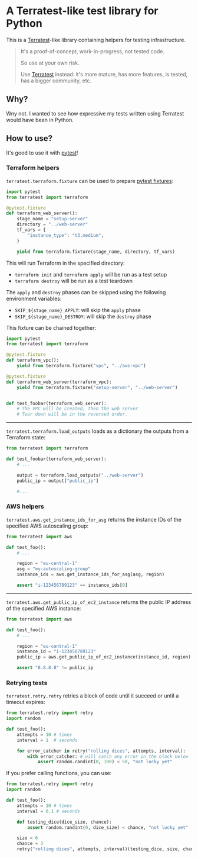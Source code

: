 # A Terratest-like test library for Python

This is a [Terratest](https://terratest.gruntwork.io/)-like library containing
helpers for testing infrastructure.

>  It's a proof-of-concept, work-in-progress, not tested code.
>
>  So use at your own risk.
>
> Use [Terratest](https://terratest.gruntwork.io/) instead: it's more mature, has
> more features, is tested, has a bigger community, etc.


## Why?

Wny not. I wanted to see how expressive my tests written using Terratest would
have been in Python.


## How to use?

It's good to use it with [pytest](https://docs.pytest.org/)!

### Terraform helpers

`terratest.terraform.fixture` can be used to prepare [pytest
fixtures](https://docs.pytest.org/en/latest/fixture.html):


```python
import pytest
from terratest import terraform

@pytest.fixture
def terraform_web_server():
    stage_name = "setup-server"
    directory = "../web-server"
    tf_vars = {
        "instance_type": "t3.medium",
    }

    yield from terraform.fixture(stage_name, directory, tf_vars)
```

This will run Terraform in the specified directory:

* `terraform init` and `terraform apply` will be run as a test setup
* `terraform destroy` will be run as a test teardown

The `apply` and `destroy` phases can be skipped using the following environment
variables:

* `SKIP_${stage_name}_APPLY`: will skip the `apply` phase
* `SKIP_${stage_name}_DESTROY`: will skip the `destroy` phase

This fixture can be chained together:

```python
import pytest
from terratest import terraform

@pytest.fixture
def terraform_vpc():
    yield from terraform.fixture("vpc", "../aws-vpc")

@pytest.fixture
def terraform_web_server(terraform_vpc):
    yield from terraform.fixture("setup-server", "../web-server")


def test_foobar(terraform_web_server):
    # The VPC will be created, then the web server
    # Tear down will be in the reversed order.
```

---

`terratest.terraform.load_outputs` loads as a dictionary the outputs from a
Terraform state:

```python
from terratest import terraform

def test_foobar(terraform_web_server):
    # ...

    output = terraform.load_outputs("../web-server")
    public_ip = output["public_ip"]

    #...
```


### AWS helpers

`terratest.aws.get_instance_ids_for_asg` returns the instance IDs of the
specified AWS autoscaling group:

```python
from terratest import aws

def test_foo():
    # ...

    region = "eu-central-1"
    asg = "my-autoscaling-group"
    instance_ids = aws.get_instance_ids_for_asg(asg, region)

    assert "i-123456789123" == instance_ids[0]
```

---

`terratest.aws.get_public_ip_of_ec2_instance` returns the public IP address of
the specified AWS instance:

```python
from terratest import aws

def test_foo():
    # ...

    region = "eu-central-1"
    instance_id = "i-123456789123"
    public_ip = aws.get_public_ip_of_ec2_instance(instance_id, region)

    assert "8.8.8.8" != public_ip
```


### Retrying tests

`terratest.retry.retry` retries a block of code until it succeed or until a
timeout expires:

```python
from terratest.retry import retry
import random

def test_foo():
    attempts = 10 # times
    interval = 1  # seconds

    for error_catcher in retry("rolling dices", attempts, interval):
        with error_catcher: # will catch any error in the block below
            assert random.randint(0, 100) < 50, "not lucky yet"
```

If you prefer calling functions, you can use:

```python
from terratest.retry import retry
import random

def test_foo():
    attempts = 10 # times
    interval = 0.1 # seconds

    def testing_dice(dice_size, chance):
        assert random.randint(0, dice_size) < chance, "not lucky yet"

    size = 6
    chance = 3
    retry("rolling dices", attempts, interval)(testing_dice, size, chance)
```
